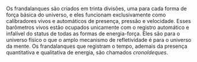 ﻿Os frandalanques são criados em trinta divisões, uma para cada forma de força básica do universo, e eles funcionam exclusivamente como calibradores vivos e automáticos de presença, pressão e velocidade. Esses barômetros vivos estão ocupados unicamente com o registro automático e infalível do status de todas as formas de energia-força. Eles são para o universo físico o que o amplo mecanismo de refletividade é para o universo da mente. Os frandalanques que registram o tempo, ademais da presença quantitativa e qualitativa de energia, são chamados <I>cronoldeques</I>.